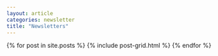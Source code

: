 ```yaml
---
layout: article
categories: newsletter
title: "Newsletters"
---
```


<div class="tiles">
{% for post in site.posts %}
	{% include post-grid.html %}
{% endfor %}
</div><!-- /.tiles -->